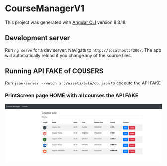 # CourseManagerV1

This project was generated with [Angular CLI](https://github.com/angular/angular-cli) version 8.3.18.

## Development server

Run `ng serve` for a dev server. Navigate to `http://localhost:4200/`. The app will automatically reload if you change any of the source files.
 

## Running API FAKE of COUSERS 

Run `json-server --watch src/assets/data/db.json` to execute the API FAKE 

 
### PrintScreen page HOME with all courses the API FAKE 

![print screeen](https://github.com/saozinha/desafios-dio/blob/main/course-manager-v1/src/assets/images/home.png?raw=true)  

